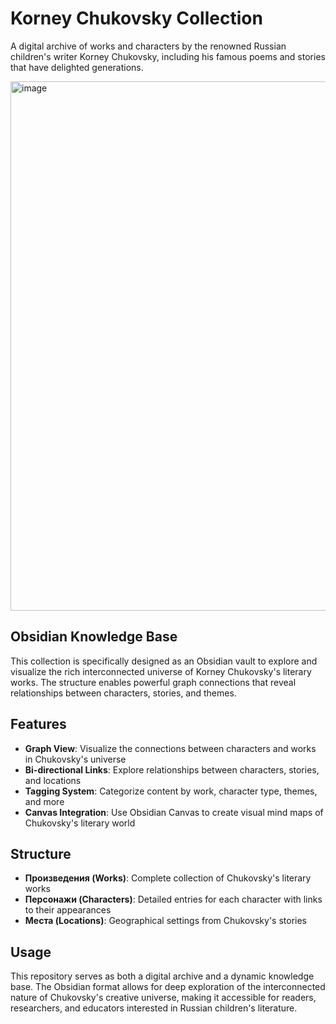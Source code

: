# Korney Chukovsky Collection

A digital archive of works and characters by the renowned Russian children's writer Korney Chukovsky, including his famous poems and stories that have delighted generations.

<img width="993" height="847" alt="image" src="https://github.com/user-attachments/assets/1651448f-28d0-4dbb-bba4-42e9d423218f" />

## Obsidian Knowledge Base

This collection is specifically designed as an Obsidian vault to explore and visualize the rich interconnected universe of Korney Chukovsky's literary works. The structure enables powerful graph connections that reveal relationships between characters, stories, and themes.

## Features

- **Graph View**: Visualize the connections between characters and works in Chukovsky's universe
- **Bi-directional Links**: Explore relationships between characters, stories, and locations
- **Tagging System**: Categorize content by work, character type, themes, and more
- **Canvas Integration**: Use Obsidian Canvas to create visual mind maps of Chukovsky's literary world

## Structure

- **Произведения (Works)**: Complete collection of Chukovsky's literary works
- **Персонажи (Characters)**: Detailed entries for each character with links to their appearances
- **Места (Locations)**: Geographical settings from Chukovsky's stories

## Usage

This repository serves as both a digital archive and a dynamic knowledge base. The Obsidian format allows for deep exploration of the interconnected nature of Chukovsky's creative universe, making it accessible for readers, researchers, and educators interested in Russian children's literature.
